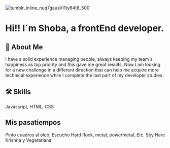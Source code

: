 ![tumblr_inline_nuq7gausVI1ty84t8_500](https://user-images.githubusercontent.com/114411879/205463658-b922b335-2b0b-461a-8d4f-97ba42772708.gif)


# Hi!! I´m Shoba, a frontEnd developer.

## 🚀 About Me
I have a solid
experience managing people,
always keeping my team ́s
happiness as top priority and
this gave me great results.
Now I am looking for a new
challenge in a different
direction that can help me
acquire more technical
experience while I complete
the last part of my developer
studies.


## 🛠 Skills
Javascript, HTML, CSS


## Mis pasatiempos
 Pinto cuadros al oleo,
 Escucho Hard Rock, metal, powermetal, Etc. 
 Soy Hare Krishna y
 Vegetariana
